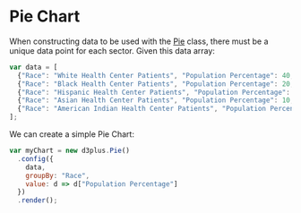 # Pie Chart

When constructing data to be used with the [Pie](http://d3plus.org/docs/#Pie) class, there must be a unique data point for each sector. Given this data array:

```js
var data = [
  {"Race": "White Health Center Patients", "Population Percentage": 40, year: 2018},
  {"Race": "Black Health Center Patients", "Population Percentage": 20, year: 2018},
  {"Race": "Hispanic Health Center Patients", "Population Percentage": 25, year: 2018},
  {"Race": "Asian Health Center Patients", "Population Percentage": 10, year: 2018},
  {"Race": "American Indian Health Center Patients", "Population Percentage": 5, year: 2018}
];
```
We can create a simple Pie Chart:

```js
var myChart = new d3plus.Pie()
  .config({
    data,
    groupBy: "Race",
    value: d => d["Population Percentage"]
  })
  .render();
```
